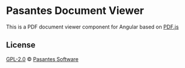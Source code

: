 # Pasantes Document Viewer
This is a PDF document viewer component for Angular based on [PDF.js](https://mozilla.github.io/pdf.js/)

## License
[GPL-2.0](https://www.gnu.org/licenses/old-licenses/gpl-2.0-standalone.html) © [Pasantes Software](https://github.com/hitbits)
